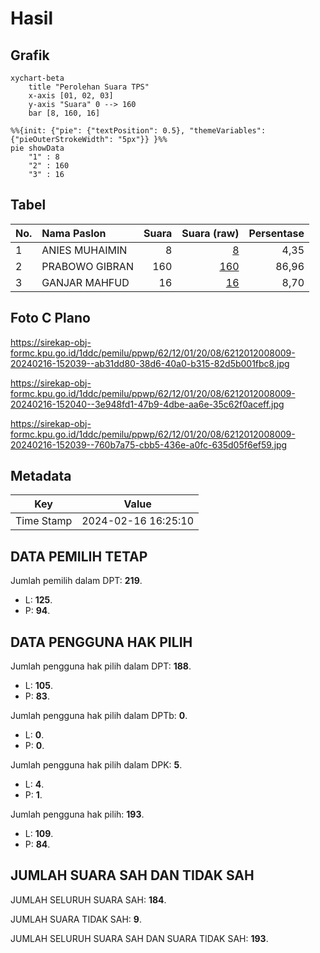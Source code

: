 # Hasil

## Grafik

```mermaid
xychart-beta
    title "Perolehan Suara TPS"
    x-axis [01, 02, 03]
    y-axis "Suara" 0 --> 160
    bar [8, 160, 16]
```

```mermaid
%%{init: {"pie": {"textPosition": 0.5}, "themeVariables": {"pieOuterStrokeWidth": "5px"}} }%%
pie showData
    "1" : 8
    "2" : 160
    "3" : 16
```

## Tabel

| No. | Nama Paslon    | Suara | Suara (raw) | Persentase |
|:--- |:-------------- | -----:| -----------:| ----------:|
| 1   | ANIES MUHAIMIN | 8     | [8][p-1]    | 4,35       |
| 2   | PRABOWO GIBRAN | 160   | [160][p-2]  | 86,96      |
| 3   | GANJAR MAHFUD  | 16    | [16][p-3]   | 8,70       |


[p-1]: https://github.com/gigit-pemilu/pemilu-2024-62-kalimantan-tengah/blob/main/pilpres/hitung-suara/sub/62-kalimantan-tengah/sub/12-murung-raya/sub/01-murung/sub/2008-bahitom/sub/009-tps/sub/paslon-1.txt
[p-2]: https://github.com/gigit-pemilu/pemilu-2024-62-kalimantan-tengah/blob/main/pilpres/hitung-suara/sub/62-kalimantan-tengah/sub/12-murung-raya/sub/01-murung/sub/2008-bahitom/sub/009-tps/sub/paslon-2.txt
[p-3]: https://github.com/gigit-pemilu/pemilu-2024-62-kalimantan-tengah/blob/main/pilpres/hitung-suara/sub/62-kalimantan-tengah/sub/12-murung-raya/sub/01-murung/sub/2008-bahitom/sub/009-tps/sub/paslon-3.txt

## Foto C Plano

https://sirekap-obj-formc.kpu.go.id/1ddc/pemilu/ppwp/62/12/01/20/08/6212012008009-20240216-152039--ab31dd80-38d6-40a0-b315-82d5b001fbc8.jpg

https://sirekap-obj-formc.kpu.go.id/1ddc/pemilu/ppwp/62/12/01/20/08/6212012008009-20240216-152040--3e948fd1-47b9-4dbe-aa6e-35c62f0aceff.jpg

https://sirekap-obj-formc.kpu.go.id/1ddc/pemilu/ppwp/62/12/01/20/08/6212012008009-20240216-152039--760b7a75-cbb5-436e-a0fc-635d05f6ef59.jpg


## Metadata

| Key        | Value               |
| ---------- | ------------------- |
| Time Stamp | 2024-02-16 16:25:10 |


## DATA PEMILIH TETAP

Jumlah pemilih dalam DPT: **219**.
 * L: **125**.
 * P: **94**.

## DATA PENGGUNA HAK PILIH

Jumlah pengguna hak pilih dalam DPT: **188**.
 * L: **105**.
 * P: **83**.

Jumlah pengguna hak pilih dalam DPTb: **0**.
 * L: **0**.
 * P: **0**.

Jumlah pengguna hak pilih dalam DPK: **5**.
 * L: **4**.
 * P: **1**.

Jumlah pengguna hak pilih: **193**.
 * L: **109**.
 * P: **84**.

## JUMLAH SUARA SAH DAN TIDAK SAH

JUMLAH SELURUH SUARA SAH: **184**.

JUMLAH SUARA TIDAK SAH: **9**.

JUMLAH SELURUH SUARA SAH DAN SUARA TIDAK SAH: **193**.



